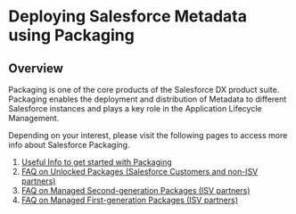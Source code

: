 # Deploying Salesforce Metadata using Packaging

## Overview
Packaging is one of the core products of the Salesforce DX product suite. Packaging enables the deployment and distribution of Metadata to different Salesforce instances and plays a key role in the Application Lifecycle Management.

Depending on your interest, please visit the following pages to access more info about Salesforce Packaging.
1. [Useful Info to get started with Packaging](./docs/info.md)
2. [FAQ on Unlocked Packages (Salesforce Customers and non-ISV partners)](./docs/faq-unlocked-packages.md)
3. [FAQ on Managed Second-generation Packages (ISV partners)](./docs/faq-managed-2gp.md)
4. [FAQ on Managed First-generation Packages (ISV partners)](./docs/faq-managed-1gp.md)



